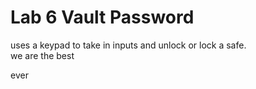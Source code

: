 # Lab 6 Vault Password
uses a keypad to take in inputs and unlock or lock a safe.    
we are the best  

ever

